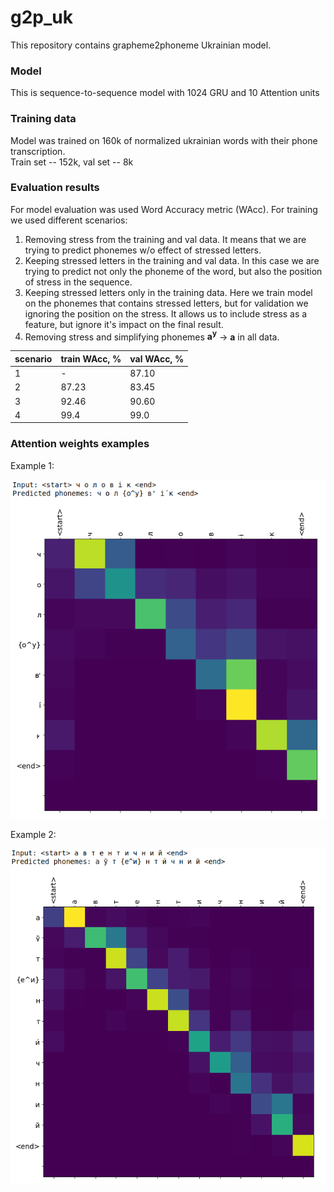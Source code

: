 # g2p_uk

This repository contains grapheme2phoneme Ukrainian model.

### Model
This is sequence-to-sequence model with 1024 GRU and 10 Attention units

### Training data

Model was trained on 160k of normalized ukrainian words with their phone transcription.  
Train set -- 152k, val set -- 8k

### Evaluation results
For model evaluation was used Word Accuracy metric (WAcc). 
For training we used different scenarios:
1. Removing stress from the training and val data. 
It means that we are trying to predict phonemes w/o effect of stressed letters.
2. Keeping stressed letters in the training and val data. 
In this case we are trying to predict not only the phoneme of the word, 
but also the position of stress in the sequence.
3. Keeping stressed letters only in the training data.
Here we train model on the phonemes that contains stressed letters, 
but for validation we ignoring the position on the stress. 
It allows us to include stress as a feature, but ignore it's impact on the final result.
4. Removing stress and simplifying phonemes **a<sup>y</sup>** -> **a** in all data.

| scenario | train WAcc, % | val WAcc, % |
|----------|---------------|-------------|
| 1        | -             | 87.10       |
| 2        | 87.23         | 83.45       |
| 3        | 92.46         | 90.60       |
| 4        | 99.4          | 99.0        |

### Attention weights examples

Example 1:

![attention_1](data/attention1.png "Attention_1 example")

Example 2:

![attention_2](data/attention2.png "Attention_2 example")
